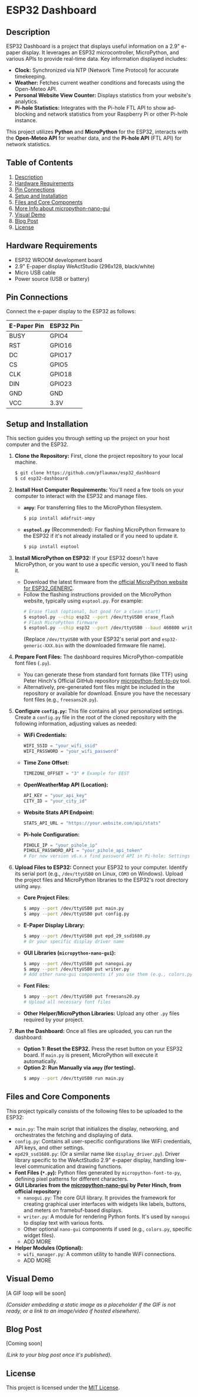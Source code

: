 # ESP32 Dashboard

## Description

ESP32 Dashboard is a project that displays useful information on a 2.9" e-paper display. It leverages an ESP32 microcontroller, MicroPython, and various APIs to provide real-time data. Key information displayed includes:

* **Clock:** Synchronized via NTP (Network Time Protocol) for accurate timekeeping.
* **Weather:** Fetches current weather conditions and forecasts using the Open-Meteo API.
* **Personal Website View Counter:** Displays statistics from your website's analytics.
* **Pi-hole Statistics:** Integrates with the Pi-hole FTL API to show ad-blocking and network statistics from your Raspberry Pi or other Pi-hole instance.

This project utilizes **Python** and **MicroPython** for the ESP32, interacts with the **Open-Meteo API** for weather data, and the **Pi-hole API** (FTL API) for network statistics.

## Table of Contents

1.  [Description](#description)
2.  [Hardware Requirements](#hardware-requirements)
3.  [Pin Connections](#pin-connections)
4.  [Setup and Installation](#setup-and-installation)
5.  [Files and Core Components](#files-and-core-components)
6.  [More Info about micropython-nano-gui](#more-info-about-micropython-nano-gui)
7.  [Visual Demo](#visual-demo)
8.  [Blog Post](#blog-post)
9.  [License](#license)

## Hardware Requirements

* ESP32 WROOM development board
* 2.9" E-paper display WeActStudio (296x128, black/white)
* Micro USB cable
* Power source (USB or battery)

## Pin Connections

Connect the e-paper display to the ESP32 as follows:

| E-Paper Pin | ESP32 Pin |
|-------------|-----------|
| BUSY        | GPIO4     |
| RST         | GPIO16    |
| DC          | GPIO17    |
| CS          | GPIO5     |
| CLK         | GPIO18    |
| DIN         | GPIO23    |
| GND         | GND       |
| VCC         | 3.3V      |

## Setup and Installation

This section guides you through setting up the project on your host computer and the ESP32.

1.  **Clone the Repository:**
    First, clone the project repository to your local machine.
    ```bash
    $ git clone https://github.com/pflaumax/esp32_dashboard
    $ cd esp32-dashboard
    ```

2.  **Install Host Computer Requirements:**
    You'll need a few tools on your computer to interact with the ESP32 and manage files.
    * **`ampy`**: For transferring files to the MicroPython filesystem.
        ```bash
        $ pip install adafruit-ampy
        ```
    * **`esptool.py`** (Recommended): For flashing MicroPython firmware to the ESP32 if it's not already installed or if you need to update it.
        ```bash
        $ pip install esptool
        ```

3.  **Install MicroPython on ESP32:**
    If your ESP32 doesn't have MicroPython, or you want to use a specific version, you'll need to flash it.
    * Download the latest firmware from the [official MicroPython website for ESP32_GENERIC](https://micropython.org/download/ESP32_GENERIC/).
    * Follow the flashing instructions provided on the MicroPython website, typically using `esptool.py`. For example:
        ```bash
        # Erase flash (optional, but good for a clean start)
        $ esptool.py --chip esp32 --port /dev/ttyUSB0 erase_flash
        # Flash MicroPython firmware
        $ esptool.py --chip esp32 --port /dev/ttyUSB0 --baud 460800 write_flash -z 0x1000 esp32-generic-XXX.bin
        ```
        (Replace `/dev/ttyUSB0` with your ESP32's serial port and `esp32-generic-XXX.bin` with the downloaded firmware file name).

4.  **Prepare Font Files:**
    The dashboard requires MicroPython-compatible font files (`.py`).
    * You can generate these from standard font formats (like TTF) using Peter Hinch's Official GitHub repository [micropython-font-to-py](https://github.com/peterhinch/micropython-font-to-py) tool.
    * Alternatively, pre-generated font files might be included in the repository or available for download. Ensure you have the necessary font files (e.g., `freesans20.py`).

5.  **Configure `config.py`:**
    This file contains all your personalized settings. Create a `config.py` file in the root of the cloned repository with the following information, adjusting values as needed:
    * **WiFi Credentials:**
        ```python
        WIFI_SSID = "your_wifi_ssid"
        WIFI_PASSWORD = "your_wifi_password"
        ```
    * **Time Zone Offset:**
        ```python
        TIMEZONE_OFFSET = "3" # Example for EEST
        ```
    * **OpenWeatherMap API (Location):**
        ```python
        API_KEY = "your_api_key"  
        CITY_ID = "your_city_id"
        ```
    * **Website Stats API Endpoint:**
        ```python
        STATS_API_URL = "https://your.website.com/api/stats"
        ```
    * **Pi-hole Configuration:**
        ```python
        PIHOLE_IP = "your_pihole_ip" 
        PIHOLE_PASSWORD_API = "your_pihole_api_token"
        # For new version v6.x.x find password API in Pi-hole: Settings > API/Web interface > 2FA change password
        ```

6.  **Upload Files to ESP32:**
    Connect your ESP32 to your computer. Identify its serial port (e.g., `/dev/ttyUSB0` on Linux, `COM3` on Windows).
    Upload the project files and MicroPython libraries to the ESP32's root directory using `ampy`.
    * **Core Project Files:**
        ```bash
        $ ampy --port /dev/ttyUSB0 put main.py
        $ ampy --port /dev/ttyUSB0 put config.py
        ```
    * **E-Paper Display Library:**
        ```bash
        $ ampy --port /dev/ttyUSB0 put epd_29_ssd1680.py 
        # Or your specific display driver name
        ```
    * **GUI Libraries (`micropython-nano-gui`):**
        ```bash
        $ ampy --port /dev/ttyUSB0 put nanogui.py
        $ ampy --port /dev/ttyUSB0 put writer.py
        # Add other nano-gui components if you use them (e.g., colors.py)
        ```
    * **Font Files:**
        ```bash
        $ ampy --port /dev/ttyUSB0 put freesans20.py
        # Upload all necessary font files
        ```
    * **Other Helper/MicroPython Libraries:**
        Upload any other `.py` files required by your project.

7.  **Run the Dashboard:**
    Once all files are uploaded, you can run the dashboard:
    * **Option 1: Reset the ESP32.** Press the reset button on your ESP32 board. If `main.py` is present, MicroPython will execute it automatically.
    * **Option 2: Run Manually via `ampy` (for testing).**
        ```bash
        $ ampy --port /dev/ttyUSB0 run main.py
        ```

## Files and Core Components

This project typically consists of the following files to be uploaded to the ESP32:

* `main.py`: The main script that initializes the display, networking, and orchestrates the fetching and displaying of data.
* `config.py`: Contains all user-specific configurations like WiFi credentials, API keys, and other settings.
* `epd29_ssd1680.py`: (Or a similar name like `display_driver.py`). Driver library specific to the WeActStudio 2.9" e-paper display, handling low-level communication and drawing functions.
* **Font Files (`*.py`):** Python files generated by `micropython-font-to-py`, defining pixel patterns for different characters.
* **GUI Libraries from the [micropython-nano-gui](https://github.com/peterhinch/micropython-nano-gui) by Peter Hinch, from official repository:**
    * `nanogui.py`: The core GUI library. It provides the framework for creating graphical user interfaces with widgets like labels, buttons, and meters on framebuf-based displays.
    * `writer.py`: A module for rendering Python fonts. It's used by `nanogui` to display text with various fonts.
    * Other optional `nano-gui` components if used (e.g., `colors.py`, specific widget files).
    * ADD MORE
* **Helper Modules (Optional):**
    * `wifi_manager.py`: A common utility to handle WiFi connections.
    * ADD MORE 


## Visual Demo

[A GIF loop will be soon]

*(Consider embedding a static image as a placeholder if the GIF is not ready, or a link to an image/video if hosted elsewhere).*

## Blog Post

[Coming soon]

*(Link to your blog post once it's published).*

## License

This project is licensed under the [MIT License](LICENSE).